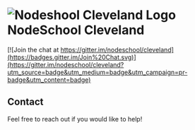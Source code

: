 ![Nodeshool Cleveland Logo](https://cdn.rawgit.com/nodeschool/cleveland/gh-pages/img/CLELOGO.svg)
NodeSchool Cleveland
=================

[![Join the chat at https://gitter.im/nodeschool/cleveland](https://badges.gitter.im/Join%20Chat.svg)](https://gitter.im/nodeschool/cleveland?utm_source=badge&utm_medium=badge&utm_campaign=pr-badge&utm_content=badge)

## Contact
Feel free to reach out if you would like to help!
